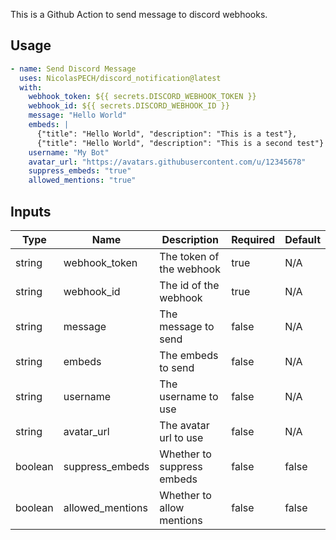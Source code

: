 This is a Github Action to send message to discord webhooks.

## Usage

```yaml
- name: Send Discord Message
  uses: NicolasPECH/discord_notification@latest
  with:
    webhook_token: ${{ secrets.DISCORD_WEBHOOK_TOKEN }}
    webhook_id: ${{ secrets.DISCORD_WEBHOOK_ID }}
    message: "Hello World"
    embeds: |
      {"title": "Hello World", "description": "This is a test"},
      {"title": "Hello World", "description": "This is a second test"}
    username: "My Bot"
    avatar_url: "https://avatars.githubusercontent.com/u/12345678"
    suppress_embeds: "true"
    allowed_mentions: "true"
```

## Inputs

| Type    | Name             | Description                | Required | Default |
|---------|------------------|----------------------------|----------|---------|
| string  | webhook_token    | The token of the webhook   | true     | N/A     |
| string  | webhook_id       | The id of the webhook      | true     | N/A     |
| string  | message          | The message to send        | false    | N/A     |
| string  | embeds           | The embeds to send         | false    | N/A     |
| string  | username         | The username to use        | false    | N/A     |
| string  | avatar_url       | The avatar url to use      | false    | N/A     |
| boolean | suppress_embeds  | Whether to suppress embeds | false    | false   |
| boolean | allowed_mentions | Whether to allow mentions  | false    | false   |

